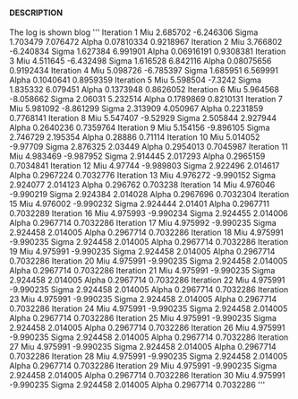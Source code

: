 #### DESCRIPTION

The log is shown blog
'''
Iteration 1 Miu 2.685702 -6.246306 Sigma 1.703479 7.076472 Alpha 0.07810334 0.9218967 
Iteration 2 Miu 3.766802 -6.240834 Sigma 1.627384 6.991901 Alpha 0.06916191 0.9308381 
Iteration 3 Miu 4.511645 -6.432498 Sigma 1.616528 6.842116 Alpha 0.08075656 0.9192434 
Iteration 4 Miu 5.098726 -6.785397 Sigma 1.685951 6.569991 Alpha 0.1040641 0.8959359 
Iteration 5 Miu 5.598504 -7.3242 Sigma 1.835332 6.079451 Alpha 0.1373948 0.8626052 
Iteration 6 Miu 5.964568 -8.058662 Sigma 2.06031 5.232514 Alpha 0.1789869 0.8210131 
Iteration 7 Miu 5.981092 -8.861299 Sigma 2.313909 4.050967 Alpha 0.2231859 0.7768141 
Iteration 8 Miu 5.547407 -9.52929 Sigma 2.505844 2.927944 Alpha 0.2640236 0.7359764 
Iteration 9 Miu 5.154156 -9.896105 Sigma 2.746729 2.195354 Alpha 0.28886 0.71114 
Iteration 10 Miu 5.014052 -9.97709 Sigma 2.876325 2.03449 Alpha 0.2954013 0.7045987 
Iteration 11 Miu 4.983469 -9.987952 Sigma 2.914445 2.017293 Alpha 0.2965159 0.7034841 
Iteration 12 Miu 4.97744 -9.989803 Sigma 2.922496 2.014617 Alpha 0.2967224 0.7032776 
Iteration 13 Miu 4.976272 -9.990152 Sigma 2.924077 2.014123 Alpha 0.296762 0.703238 
Iteration 14 Miu 4.976046 -9.990219 Sigma 2.924384 2.014028 Alpha 0.2967696 0.7032304 
Iteration 15 Miu 4.976002 -9.990232 Sigma 2.924444 2.01401 Alpha 0.2967711 0.7032289 
Iteration 16 Miu 4.975993 -9.990234 Sigma 2.924455 2.014006 Alpha 0.2967714 0.7032286 
Iteration 17 Miu 4.975992 -9.990235 Sigma 2.924458 2.014005 Alpha 0.2967714 0.7032286 
Iteration 18 Miu 4.975991 -9.990235 Sigma 2.924458 2.014005 Alpha 0.2967714 0.7032286 
Iteration 19 Miu 4.975991 -9.990235 Sigma 2.924458 2.014005 Alpha 0.2967714 0.7032286 
Iteration 20 Miu 4.975991 -9.990235 Sigma 2.924458 2.014005 Alpha 0.2967714 0.7032286 
Iteration 21 Miu 4.975991 -9.990235 Sigma 2.924458 2.014005 Alpha 0.2967714 0.7032286 
Iteration 22 Miu 4.975991 -9.990235 Sigma 2.924458 2.014005 Alpha 0.2967714 0.7032286 
Iteration 23 Miu 4.975991 -9.990235 Sigma 2.924458 2.014005 Alpha 0.2967714 0.7032286 
Iteration 24 Miu 4.975991 -9.990235 Sigma 2.924458 2.014005 Alpha 0.2967714 0.7032286 
Iteration 25 Miu 4.975991 -9.990235 Sigma 2.924458 2.014005 Alpha 0.2967714 0.7032286 
Iteration 26 Miu 4.975991 -9.990235 Sigma 2.924458 2.014005 Alpha 0.2967714 0.7032286 
Iteration 27 Miu 4.975991 -9.990235 Sigma 2.924458 2.014005 Alpha 0.2967714 0.7032286 
Iteration 28 Miu 4.975991 -9.990235 Sigma 2.924458 2.014005 Alpha 0.2967714 0.7032286 
Iteration 29 Miu 4.975991 -9.990235 Sigma 2.924458 2.014005 Alpha 0.2967714 0.7032286 
Iteration 30 Miu 4.975991 -9.990235 Sigma 2.924458 2.014005 Alpha 0.2967714 0.7032286 
'''

